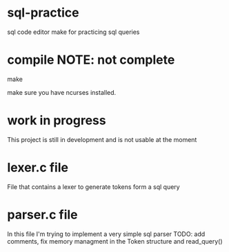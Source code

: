 # sql-practice
sql code editor make for practicing sql queries

# compile NOTE: not complete
make

make sure you have ncurses installed.

# work in progress 
This project is still in development and is not usable at the moment

# lexer.c file

File that contains a lexer to generate tokens form a sql query

# parser.c file

In this file I'm trying to implement a very simple sql parser
TODO: add comments, fix memory managment in the Token structure and read_query()

